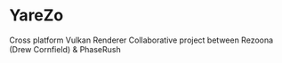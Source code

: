 # YareZo
Cross platform Vulkan Renderer
Collaborative project between Rezoona (Drew Cornfield) & PhaseRush
